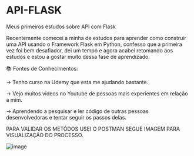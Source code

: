 # API-FLASK
Meus primeiros estudos sobre API com Flask

Recentemente comecei a minha de estudos para aprender como  construir uma API usando o Framework Flask em Python, confesso que a primeira vez foi bem desafiador, dei um tempo e agora acabei retomando aos estudos e estou a gostar muito dessa fase de aprendizado.



📚 Fontes de Conhecimentos:

-> Tenho curso na Udemy que esta me ajudando bastante.

-> Vejo muitos vídeos no Youtube de pessoas mais experientes em relação a mim.

-> Aprendendo a pesquisar e ler código de outras pessoas desenvolvedoras e tentar seguir os passos delas.



PARA VALIDAR OS METÓDOS USEI O POSTMAN SEGUE IMAGEM PARA VISUALIZAÇÃO DO PROCESSO.


![image](https://github.com/laurindodumba/API-FLASK/assets/38964642/688068e9-f5fe-4946-9a13-7a143c4f5c2d)

